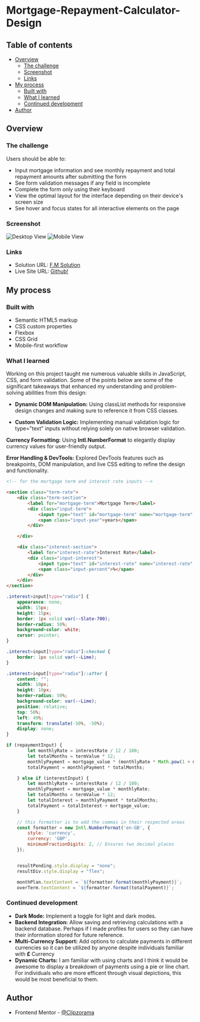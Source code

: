 # Mortgage-Repayment-Calculator-Design

## Table of contents

- [Overview](#overview)
  - [The challenge](#the-challenge)
  - [Screenshot](#screenshot)
  - [Links](#links)
- [My process](#my-process)
  - [Built with](#built-with)
  - [What I learned](#what-i-learned)
  - [Continued development](#continued-development)
- [Author](#author)


## Overview

### The challenge

Users should be able to:

- Input mortgage information and see monthly repayment and total repayment amounts after submitting the form
- See form validation messages if any field is incomplete
- Complete the form only using their keyboard
- View the optimal layout for the interface depending on their device's screen size
- See hover and focus states for all interactive elements on the page

### Screenshot

![Desktop View](./design/desktop_des.jpg)
![Mobile View](./design/mobile_des.jpg)


### Links

- Solution URL: [F.M Solution](https://www.frontendmentor.io/solutions/mortgage-repayment-calculator-solution-QFwagdMEyd)
- Live Site URL: [Github!](https://clipzorama.github.io/Mortgage-Repayment-Calculator-Design/)

## My process

### Built with

- Semantic HTML5 markup
- CSS custom properties
- Flexbox
- CSS Grid
- Mobile-first workflow


### What I learned

Working on this project taught me numerous valuable skills in JavaScript, CSS, and form validation. Some of the points below are some of the significant takeaways that enhanced my understanding and problem-solving abilities from this design:

- **Dynamic DOM Manipulation:** Using classList methods for responsive design changes and making sure to reference it from CSS classes.

- **Custom Validation Logic:** Implementing manual validation logic for type="text" inputs without relying solely on native browser validation.

**Currency Formatting:** Using **Intl.NumberFormat** to elegantly display currency values for user-friendly output.

**Error Handling & DevTools:** Explored DevTools features such as breakpoints, DOM manipulation, and live CSS editing to refine the design and functionality.


```html
<!-- for the mortgage term and interest rate inputs -->

<section class="term-rate">
    <div class="term-section">
        <label for="mortgage-term">Mortgage Term</label>
        <div class="input-term">
            <input type="text" id="mortgage-term" name="mortgage-term" required>
            <span class="input-year">years</span>
        </div>

    </div>

    <div class="interest-section">
        <label for="interest-rate">Interest Rate</label>
        <div class="input-interest">
            <input type="text" id="interest-rate" name="interest-rate" required>
            <span class="input-percent">%</span>
        </div>
    </div>
</section>
```

```css
.interest>input[type="radio"] {
    appearance: none;
    width: 15px;
    height: 15px;
    border: 1px solid var(--Slate-700);
    border-radius: 50%;
    background-color: white;
    cursor: pointer;
}

.interest>input[type="radio"]:checked {
    border: 1px solid var(--Lime);
}

.interest>input[type="radio"]::after {
    content: "";
    width: 10px;
    height: 10px;
    border-radius: 50%;
    background-color: var(--Lime);
    position: relative;
    top: 50%;
    left: 49%;
    transform: translate(-50%, -50%);
    display: none;
}
```

```js
if (repaymentInput) {
        let monthlyRate = interestRate / 12 / 100;
        let totalMonths = termValue * 12;
        monthlyPayment = mortgage_value * (monthlyRate * Math.pow(1 + monthlyRate, totalMonths)) / (Math.pow(1 + monthlyRate, totalMonths) - 1);
        totalPayment = monthlyPayment * totalMonths;

    } else if (interestInput) {
        let monthlyRate = interestRate / 12 / 100;
        monthlyPayment = mortgage_value * monthlyRate;
        let totalMonths = termValue * 12;
        let totalInterest = monthlyPayment * totalMonths;
        totalPayment = totalInterest + mortgage_value;
    }

    // this formatter is to add the commas in their respected areas
    const formatter = new Intl.NumberFormat('en-GB', {
        style: 'currency',
        currency: 'GBP',
        minimumFractionDigits: 2, // Ensures two decimal places
    });


    resultPending.style.display = "none";
    resultDiv.style.display = "flex";

    monthPlan.textContent = `${formatter.format(monthlyPayment)}`;
    overTerm.textContent = `${formatter.format(totalPayment)}`;
```


### Continued development

- **Dark Mode:** Implement a toggle for light and dark modes.
- **Backend Integration:** Allow saving and retrieving calculations with a backend database. Perhaps if I made profiles for users so they can have their information stored for future reference.
- **Multi-Currency Support:** Add options to calculate payments in different currencies so it can be utilized by anyone despite individuals familiar with **£** Currency
- **Dynamic Charts:** I am familiar with using charts and I think it would be awesome to display a breakdown of payments using a pie or line chart. For individuals who are more efficent through visual depictions, this would be most beneficial to them.


## Author

- Frontend Mentor - [@Clipzorama](https://www.frontendmentor.io/profile/Clipzorama)

